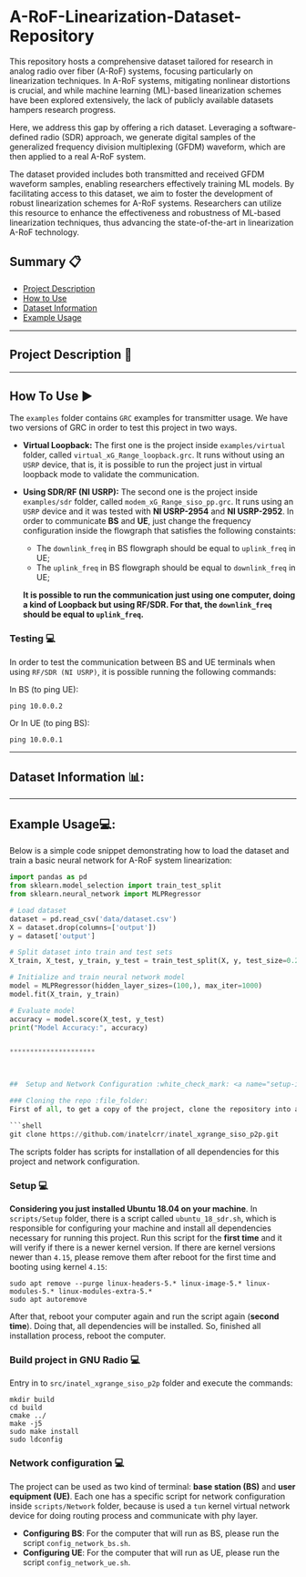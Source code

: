 # A-RoF-Linearization-Dataset-Repository

This repository hosts a comprehensive dataset tailored for research in analog radio over fiber (A-RoF) systems, focusing particularly on linearization techniques. In A-RoF systems, mitigating nonlinear distortions is crucial, and while machine learning (ML)-based linearization schemes have been explored extensively, the lack of publicly available datasets hampers research progress. 

Here, we address this gap by offering a rich dataset. Leveraging a software-defined radio (SDR) approach, we generate digital samples of the generalized frequency division multiplexing (GFDM) waveform, which are then applied to a real A-RoF system. 

The dataset provided includes both transmitted and received GFDM waveform samples, enabling researchers effectively training ML models. By facilitating access to this dataset, we aim to foster the development of robust linearization schemes for A-RoF systems. Researchers can utilize this resource to enhance the effectiveness and robustness of ML-based linearization techniques, thus advancing the state-of-the-art in linearization A-RoF technology. 


## Summary :clipboard:

* [Project Description](#project-description)
* [How to Use](#how-to-use)
* [Dataset Information](#dataset-information)
* [Example Usage](#example-usage)

*********************

##  Project Description :rocket: <a name="project-description"></a>

*********************

 ## How To Use :arrow_forward: <a name="how-to-use"></a>

The `examples` folder contains `GRC` examples for transmitter usage. We have two versions of GRC in order to test this project in two ways. 
*   **Virtual Loopback:** The first one is the project inside `examples/virtual` folder, called `virtual_xG_Range_loopback.grc`. It runs without using an `USRP` device, that is, it is possible to run the project just in virtual loopback mode to validate the communication. 
*   **Using SDR/RF (NI USRP):** The second one is the project inside `examples/sdr` folder, called `modem_xG_Range_siso_pp.grc`. It runs using an `USRP` device and it was tested with **NI USRP-2954** and **NI USRP-2952**. In order to communicate **BS** and **UE**, just change the frequency configuration inside the flowgraph that satisfies the following constaints:
    *   The `downlink_freq` in BS flowgraph should be equal to `uplink_freq` in UE;
    *   The `uplink_freq` in BS flowgraph should be equal to `downlink_freq` in UE;

    **It is possible to run the communication just using one computer, doing a kind of Loopback but using RF/SDR. For that, the `downlink_freq` should be equal to `uplink_freq`.**

### Testing  :computer:

In order to test the communication between BS and UE terminals when using `RF/SDR (NI USRP)`, it is possible running the following commands:

In BS (to ping UE):

``` shell
ping 10.0.0.2
```

Or In UE (to ping BS):

``` shell
ping 10.0.0.1
```

*********************

##  Dataset Information 📊: <a name="dataset-information"></a>


*********************

##  Example Usage💻: <a name="example-usage"></a>

Below is a simple code snippet demonstrating how to load the dataset and train a basic neural network for A-RoF system linearization:

```python
import pandas as pd
from sklearn.model_selection import train_test_split
from sklearn.neural_network import MLPRegressor

# Load dataset
dataset = pd.read_csv('data/dataset.csv')
X = dataset.drop(columns=['output'])
y = dataset['output']

# Split dataset into train and test sets
X_train, X_test, y_train, y_test = train_test_split(X, y, test_size=0.2, random_state=42)

# Initialize and train neural network model
model = MLPRegressor(hidden_layer_sizes=(100,), max_iter=1000)
model.fit(X_train, y_train)

# Evaluate model
accuracy = model.score(X_test, y_test)
print("Model Accuracy:", accuracy)


*********************



##  Setup and Network Configuration :white_check_mark: <a name="setup-installation"></a>

### Cloning the repo :file_folder:
First of all, to get a copy of the project, clone the repository into a folder named as `/home/<user_name>/src` on your machine:

```shell
git clone https://github.com/inatelcrr/inatel_xgrange_siso_p2p.git
```

The scripts folder has scripts for installation of all dependencies for this project and network configuration.

### Setup :computer:

**Considering you just installed Ubuntu 18.04 on your machine**. In `scripts/Setup` folder, there is a script called `ubuntu_18_sdr.sh`, which is responsible for configuring your machine and install all dependencies necessary for running this project. Run this script for the **first time** and it will verify if there is a newer kernel version. If there are kernel versions newer than `4.15`, please remove them after reboot for the first time and booting using kernel `4.15`:

``` shell
sudo apt remove --purge linux-headers-5.* linux-image-5.* linux-modules-5.* linux-modules-extra-5.*
sudo apt autoremove
```

After that, reboot your computer again and run the script again (**second time**). Doing that, all dependencies will be installed. So, finished all installation process, reboot the computer.

### Build project in GNU Radio :computer:

Entry in to `src/inatel_xgrange_siso_p2p` folder and execute the commands:

``` shell
mkdir build
cd build
cmake ../
make -j5
sudo make install
sudo ldconfig
```

### Network configuration  :computer:

The project can be used as two kind of terminal: **base station (BS)** and **user equipment (UE)**. Each one has a specific script for network configuration inside `scripts/Network` folder, because is used a `tun` kernel virtual network device for doing routing process and communicate with phy layer.
*   **Configuring BS**: For the computer that will run as BS, please run the script `config_network_bs.sh`.
*   **Configuring UE**: For the computer that will run as UE, please run the script `config_network_ue.sh`.
